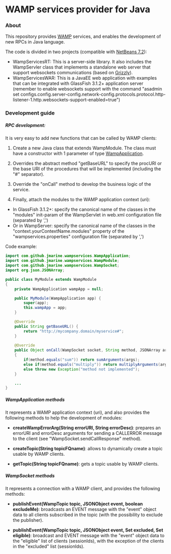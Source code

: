 WAMP services provider for Java
===============================

### About ###

This repository provides [WAMP](http://wamp.ws/spec) services, and enables the development of new RPCs in Java language.

The code is divided in two projects (compatible with [NetBeans 7.2](http://www.netbeans.org)):
* WampServicesRT: This is a server-side library. It also includes the WampServler class that implements a standalone web server that support websockets communications (based on [Grizzly](http://grizzly.java.net)).
* WampServicesWAR: This is a JavaEE web application with examples that can be integrated with GlassFish 3.1.2+ application server (remember to enable websockets support with the command "asadmin set configs.config.server-config.network-config.protocols.protocol.http-listener-1.http.websockets-support-enabled=true")

### Development guide ###

##### RPC development: #####

It is very easy to add new functions that can be called by WAMP clients:

1) Create a new Java class that extends WampModule. The class must have a constructor with 1 parameter of type [WampApplication](#wampapplication-methods).

2) Overrides the abstract method "getBaseURL" to specify the procURI or the base URI of the procedures that will be implemented (including the "#" separator).

3) Override the "onCall" method to develop the business logic of the service.

4) Finally, attach the modules to the WAMP application context (uri):
* In GlassFish 3.1.2+: specify the canonical name of the classes in the "modules" init-param of the WampServlet in web.xml configuration file (separated by ',')
* Or in WampServer: specify the canonical name of the classes in the "context.yourContextName.modules" property of the "wampservices.properties" configuration file (separated by ',')

Code example:

```java
import com.github.jmarine.wampservices.WampApplication;
import com.github.jmarine.wampservices.WampModule;
import com.github.jmarine.wampservices.WampSocket;
import org.json.JSONArray;

public class MyModule extends WampModule 
{
    private WampApplication wampApp = null;

    public MyModule(WampApplication app) {
        super(app);
        this.wampApp = app;
    }     

    @Override
    public String getBaseURL() {
        return "http://mycompany.domain/myservice#";
    }
    
    @Override
    public Object onCall(WampSocket socket, String method, JSONArray args) throws Exception 
    {
        if(method.equals("sum")) return sumArguments(args);
        else if(method.equals("multiply")) return multiplyArguments(arg);
        else throw new Exception("method not implemented");
    }

    ...
}
```



##### WampApplication methods #####

It represents a WAMP application context (uri), and also provides the following methods to help the development of modules:

* **createWampErrorArg(String errorURI, String errorDesc)**: prepares an errorURI and errorDesc arguments for sending a CALLERROR message to the client (see "WampSocket.sendCallResponse" method).

* **createTopic(String topicFQname)**: allows to dynamically create a topic usable by WAMP clients.

* **getTopic(String topicFQname)**: gets a topic usable by WAMP clients.


##### WampSocket methods #####

It represents a connection with a WAMP client, and provides the following methods:

* **publishEvent(WampTopic topic, JSONObject event, boolean excludeMe)**: broadcasts an EVENT message with the "event" object data to all clients subscribed in the topic (with the possibility to exclude the publisher).

* **publishEvent(WampTopic topic, JSONObject event, Set<String> excluded, Set<String> eligible)**: broadcast and EVENT message with the "event" object data to the "eligible" list of clients (sessionIds), with the exception of the clients in the "excluded" list (sessionIds).

